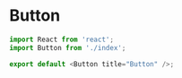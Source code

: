 # Button

```javascript (render)
import React from 'react';
import Button from './index';

export default <Button title="Button" />;
```
